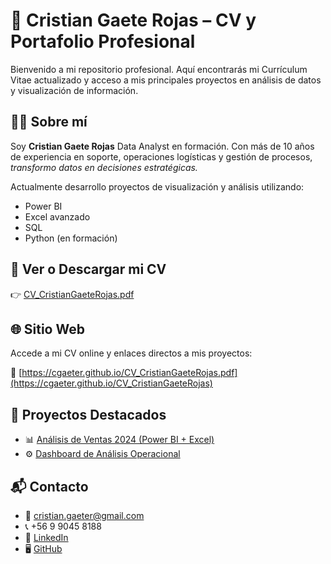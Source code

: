 # 📄 Cristian Gaete Rojas – CV y Portafolio Profesional

Bienvenido a mi repositorio profesional. Aquí encontrarás mi Currículum Vitae actualizado y acceso a mis principales proyectos en análisis de datos y visualización de información.

## 👨‍💻 Sobre mí

Soy **Cristian Gaete Rojas** Data Analyst en formación. Con más de 10 años de experiencia en soporte, operaciones logísticas y gestión de procesos, *transformo datos en decisiones estratégicas.*

Actualmente desarrollo proyectos de visualización y análisis utilizando:

- Power BI
- Excel avanzado
- SQL
- Python (en formación)

## 📎 Ver o Descargar mi CV

👉 [CV_CristianGaeteRojas.pdf](CV_CristianGaeteRojas.pdf)

## 🌐 Sitio Web

Accede a mi CV online y enlaces directos a mis proyectos:

🔗 [https://cgaeter.github.io/CV_CristianGaeteRojas.pdf](https://cgaeter.github.io/CV_CristianGaeteRojas)

## 🧩 Proyectos Destacados

- 📊 [Análisis de Ventas 2024 (Power BI + Excel)](https://cgaeter.github.io/Analisis-Ventas-2024/)
- ⚙️ [Dashboard de Análisis Operacional](https://cgaeter.github.io/Dashboard-Analisis-Operacionales/)

## 📬 Contacto

- 📧 cristian.gaeter@gmail.com  
- 📞 +56 9 9045 8188  
- 💼 [LinkedIn](https://linkedin.com/in/cgaeter)  
- 🖥️ [GitHub](https://github.com/cgaeter)
